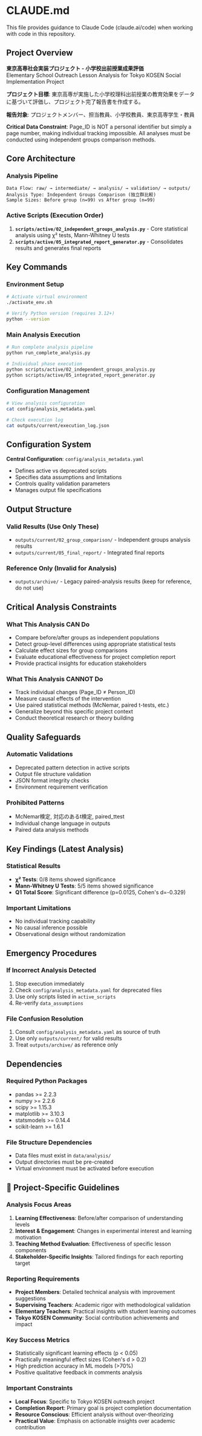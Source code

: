 # CLAUDE.md

This file provides guidance to Claude Code (claude.ai/code) when working with code in this repository.

## Project Overview

**東京高専社会実装プロジェクト - 小学校出前授業成果評価**  
Elementary School Outreach Lesson Analysis for Tokyo KOSEN Social Implementation Project

**プロジェクト目標**: 東京高専が実施した小学校理科出前授業の教育効果をデータに基づいて評価し、プロジェクト完了報告書を作成する。

**報告対象**: プロジェクトメンバー、担当教員、小学校教員、東京高専学生・教員

**Critical Data Constraint**: Page_ID is NOT a personal identifier but simply a page number, making individual tracking impossible. All analyses must be conducted using independent groups comparison methods.

## Core Architecture

### Analysis Pipeline
```
Data Flow: raw/ → intermediate/ → analysis/ → validation/ → outputs/
Analysis Type: Independent Groups Comparison (独立群比較)
Sample Sizes: Before group (n=99) vs After group (n=99)
```

### Active Scripts (Execution Order)
1. **`scripts/active/02_independent_groups_analysis.py`** - Core statistical analysis using χ² tests, Mann-Whitney U tests
2. **`scripts/active/05_integrated_report_generator.py`** - Consolidates results and generates final reports

## Key Commands

### Environment Setup
```bash
# Activate virtual environment
./activate_env.sh

# Verify Python version (requires 3.12+)
python --version
```

### Main Analysis Execution
```bash
# Run complete analysis pipeline
python run_complete_analysis.py

# Individual phase execution
python scripts/active/02_independent_groups_analysis.py
python scripts/active/05_integrated_report_generator.py
```

### Configuration Management
```bash
# View analysis configuration
cat config/analysis_metadata.yaml

# Check execution log
cat outputs/current/execution_log.json
```

## Configuration System

**Central Configuration**: `config/analysis_metadata.yaml`
- Defines active vs deprecated scripts
- Specifies data assumptions and limitations  
- Controls quality validation parameters
- Manages output file specifications

## Output Structure

### Valid Results (Use Only These)
- `outputs/current/02_group_comparison/` - Independent groups analysis results
- `outputs/current/05_final_report/` - Integrated final reports

### Reference Only (Invalid for Analysis)
- `outputs/archive/` - Legacy paired-analysis results (keep for reference, do not use)

## Critical Analysis Constraints

### What This Analysis CAN Do
- Compare before/after groups as independent populations
- Detect group-level differences using appropriate statistical tests
- Calculate effect sizes for group comparisons
- Evaluate educational effectiveness for project completion report
- Provide practical insights for education stakeholders

### What This Analysis CANNOT Do
- Track individual changes (Page_ID ≠ Person_ID)
- Measure causal effects of the intervention
- Use paired statistical methods (McNemar, paired t-tests, etc.)
- Generalize beyond this specific project context
- Conduct theoretical research or theory building

## Quality Safeguards

### Automatic Validations
- Deprecated pattern detection in active scripts
- Output file structure validation
- JSON format integrity checks
- Environment requirement verification

### Prohibited Patterns
- McNemar検定, 対応のあるt検定, paired_ttest
- Individual change language in outputs
- Paired data analysis methods

## Key Findings (Latest Analysis)

### Statistical Results
- **χ² Tests**: 0/8 items showed significance
- **Mann-Whitney U Tests**: 5/5 items showed significance  
- **Q1 Total Score**: Significant difference (p=0.0125, Cohen's d=-0.329)

### Important Limitations
- No individual tracking capability
- No causal inference possible
- Observational design without randomization

## Emergency Procedures

### If Incorrect Analysis Detected
1. Stop execution immediately
2. Check `config/analysis_metadata.yaml` for deprecated files
3. Use only scripts listed in `active_scripts`
4. Re-verify `data_assumptions`

### File Confusion Resolution
1. Consult `config/analysis_metadata.yaml` as source of truth
2. Use only `outputs/current/` for valid results
3. Treat `outputs/archive/` as reference only

## Dependencies

### Required Python Packages
- pandas >= 2.2.3
- numpy >= 2.2.6  
- scipy >= 1.15.3
- matplotlib >= 3.10.3
- statsmodels >= 0.14.4
- scikit-learn >= 1.6.1

### File Structure Dependencies
- Data files must exist in `data/analysis/`
- Output directories must be pre-created
- Virtual environment must be activated before execution

## 🎯 Project-Specific Guidelines

### Analysis Focus Areas
1. **Learning Effectiveness**: Before/after comparison of understanding levels
2. **Interest & Engagement**: Changes in experimental interest and learning motivation  
3. **Teaching Method Evaluation**: Effectiveness of specific lesson components
4. **Stakeholder-Specific Insights**: Tailored findings for each reporting target

### Reporting Requirements
- **Project Members**: Detailed technical analysis with improvement suggestions
- **Supervising Teachers**: Academic rigor with methodological validation
- **Elementary Teachers**: Practical insights with student learning outcomes
- **Tokyo KOSEN Community**: Social contribution achievements and impact

### Key Success Metrics
- Statistically significant learning effects (p < 0.05)
- Practically meaningful effect sizes (Cohen's d > 0.2)
- High prediction accuracy in ML models (>70%)
- Positive qualitative feedback in comments analysis

### Important Constraints
- **Local Focus**: Specific to Tokyo KOSEN outreach project
- **Completion Report**: Primary goal is project completion documentation
- **Resource Conscious**: Efficient analysis without over-theorizing
- **Practical Value**: Emphasis on actionable insights over academic contribution